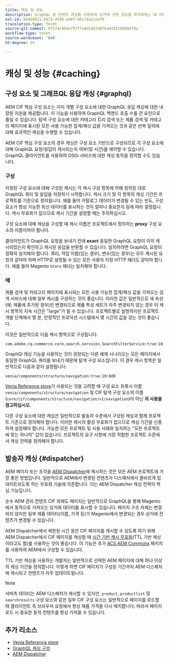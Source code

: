```yaml
---
title: 캐싱 및 성능
description: GraphQL 및 컨텐츠 캐싱을 사용하여 상거래 구현 성능을 최적화하는 데 사용할 수 있는 다양한 구성에 대해 알아봅니다.
exl-id: 8b969821-5073-4540-a997-95c74a11e4f0
translation-type: tm+mt
source-git-commit: 97574c964e757ffa4d108340f6a4d1819050d79a
workflow-type: tm+mt
source-wordcount: '848'
ht-degree: 2%

---
```


# 캐싱 및 성능 {#caching}

## 구성 요소 및 그래프QL 응답 캐싱 {#graphql}

AEM CIF 핵심 구성 요소는 이미 개별 구성 요소에 대한 GraphQL 응답 캐싱에 대한 내장된 지원을 제공합니다. 이 기능을 사용하여 GraphQL 백엔드 호출 수를 큰 요인으로 줄일 수 있습니다. 탐색 구성 요소에 대한 카테고리 트리 검색 또는 제품 검색 및 카테고리 페이지에 표시된 모든 사용 가능한 집계/패싯 값을 가져오는 것과 같은 반복 질의에 대해 효과적인 캐싱을 수행할 수 있습니다.

AEM CIF 핵심 구성 요소의 경우 캐싱은 구성 요소 기반으로 구성되므로 각 구성 요소에 대해 GraphQL 요청/응답이 캐시되는지 여부(및 시간)를 제어할 수 있습니다. GraphQL 클라이언트를 사용하여 OSGi 서비스에 대한 캐싱 동작을 정의할 수도 있습니다.

### 구성

지정된 구성 요소에 대해 구성된 캐시는 각 캐시 구성 항목에 의해 정의된 대로 GraphQL 쿼리 및 응답을 저장하기 시작합니다. 캐시 크기 및 각 항목의 캐싱 기간은 프로젝트를 기준으로 정의됩니다. 예를 들어 카탈로그 데이터가 변경될 수 있는 빈도, 구성 요소가 항상 가능한 최신 데이터를 표시하는 것이 얼마나 중요한지 등에 따라 결정됩니다. 캐시 무효화가 없으므로 캐시 기간을 설정할 때는 주의하십시오.

구성 요소에 대해 캐싱을 구성할 때 캐시 이름은 프로젝트에서 정의하는 **proxy** 구성 요소의 이름이어야 합니다.

클라이언트가 GraphQL 요청을 보내기 전에 **exact** 동일한 GraphQL 요청이 이미 캐시되었는지 확인하고 캐시된 응답을 반환할 수 있습니다. 일치하려면 GraphQL 요청이 정확히 일치해야 합니다. 쿼리, 작업 이름(있는 경우), 변수(있는 경우)는 모두 캐시된 요청과 같아야 하며 HTTP로 설정될 수 있는 모든 사용자 지정 HTTP 헤더도 같아야 합니다. 예를 들어 Magento `Store` 헤더는 일치해야 합니다.

### 예

제품 검색 및 카테고리 페이지에 표시되는 모든 사용 가능한 집계/패싯 값을 가져오는 검색 서비스에 대해 일부 캐시를 구성하는 것이 좋습니다. 이러한 값은 일반적으로 새 속성(예: 제품에 추가된 경우)만 변경되므로 제품 특성 세트가 자주 변경되지 않는 경우 이 캐시 항목의 지속 시간은 &quot;large&quot;가 될 수 있습니다. 프로젝트별로 설명하지만 프로젝트 개발 단계에서 몇 분, 안정적인 프로덕션 시스템에서 몇 시간의 값을 갖는 것이 좋습니다.

이것은 일반적으로 다음 캐시 항목으로 구성됩니다.

```
com.adobe.cq.commerce.core.search.services.SearchFilterService:true:10:3600
```

GraphQl 캐싱 기능을 사용하는 것이 권장되는 다른 예제 시나리오는 모든 페이지에서 동일한 GraphQL 쿼리를 보내기 때문에 탐색 구성 요소입니다. 이 경우 캐시 항목은 일반적으로 다음과 같이 설정됩니다.

```
venia/components/structure/navigation:true:10:600
```

[Venia Reference store](https://github.com/adobe/aem-cif-guides-venia)가 사용되는 것을 고려할 때 구성 요소 프록시 이름 `venia/components/structure/navigation` 및 CIF 탐색 구성 요소의 이름(`core/cif/components/structure/navigation/v1/navigation`)이 아닌 **의 사용을 참고하십시오.**

다른 구성 요소에 대한 캐싱은 일반적으로 발송자 수준에서 구성된 캐싱과 함께 프로젝트 기준으로 정의해야 합니다. 이러한 캐시의 활성 무효화가 없으므로 캐싱 기간을 신중하게 설정해야 합니다. 가능한 모든 프로젝트 및 사용 사례와 일치하는 &quot;모든 프로젝트에 맞는 하나의&quot; 값이 없습니다. 프로젝트의 요구 사항에 가장 적합한 프로젝트 수준에서 캐싱 전략을 정의해야 합니다.

## 발송자 캐싱 {#dispatcher}

AEM 페이지 또는 조각을 [AEM Dispatcher](https://docs.adobe.com/content/help/ko-KR/experience-manager-dispatcher/using/dispatcher.html)에 캐시하는 것은 모든 AEM 프로젝트에 가장 좋은 방법입니다. 일반적으로 AEM에서 변경된 컨텐츠가 디스패처에서 올바르게 업데이트되도록 하는 무효화 기술에 의존합니다. 이는 AEM Dispatcher 캐싱 전략의 핵심 기능입니다.

순수 AEM 관리 컨텐츠 CIF 외에도 페이지는 일반적으로 GraphQL을 통해 Magento에서 동적으로 가져오는 상거래 데이터를 표시할 수 있습니다. 페이지 구조 자체는 변경되지 않지만 일부 제품 데이터(이름, 가격 등)가 Magento에서 변경되는 경우 상거래 컨텐츠가 변경될 수 있습니다.

AEM Dispatcher에서 제한된 시간 동안 CIF 페이지를 캐시할 수 있도록 하기 위해 AEM Dispatcher에서 CIF 페이지를 캐싱할 때 [시간 기반 캐시 무효화](https://docs.adobe.com/content/help/en/experience-manager-dispatcher/using/configuring/dispatcher-configuration.html#configuring-time-based-cache-invalidation-enablettl)(TTL 기반 캐싱이라고도 함)를 사용하는 것이 좋습니다. 이 기능은 추가 [ACS AEM Commons](https://adobe-consulting-services.github.io/acs-aem-commons/) 패키지를 사용하여 AEM에서 구성할 수 있습니다.

TTL 기반 캐싱을 사용하는 개발자는 일반적으로 선택한 AEM 페이지에 대해 하나 이상의 캐싱 기간을 정의합니다. 이렇게 하면 CIF 페이지가 구성된 기간까지 AEM 디스패처에 캐시되고 컨텐츠가 자주 업데이트됩니다.

>[!NOTE]
>
>서버측 데이터는 AEM 디스패처가 캐시할 수 있지만, `product`, `productlist` 및 `searchresults` 구성 요소와 같은 일부 CIF 구성 요소는 일반적으로 페이지를 로드할 때 클라이언트 측 브라우저 요청에서 항상 제품 가격을 다시 페치합니다. 따라서 페이지 로드 시 중요한 동적 컨텐츠를 항상 가져올 수 있습니다.

## 추가 리소스

- [Venia Reference store](https://github.com/adobe/aem-cif-guides-venia)
- [GraphQL 캐싱 구성](https://github.com/adobe/commerce-cif-graphql-client#caching)
- [AEM Dispatcher](https://docs.adobe.com/content/help/en/experience-manager-dispatcher/using/dispatcher.html)
